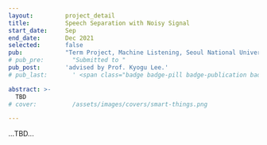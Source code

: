 ```yaml
---
layout:         project_detail
title:          Speech Separation with Noisy Signal
start_date:     Sep
end_date:       Dec 2021
selected:       false
pub:            "Term Project, Machine Listening, Seoul National University."
# pub_pre:        "Submitted to "
pub_post:       'advised by Prof. Kyogu Lee.'
# pub_last:       ' <span class="badge badge-pill badge-publication badge-success">Commercialized</span>'

abstract: >-
  TBD
# cover:          /assets/images/covers/smart-things.png

---
```


...TBD...
